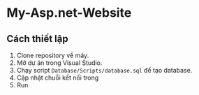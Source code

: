 # My-Asp.net-Website

## Cách thiết lập
1. Clone repository về máy.
2. Mở dự án trong Visual Studio.
3. Chạy script `Database/Scripts/database.sql` để tạo database.
4. Cập nhật chuỗi kết nối trong
5. Run
